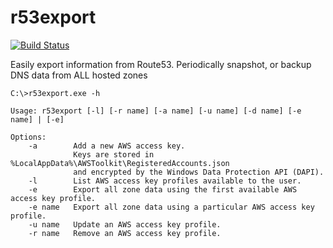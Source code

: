 # r53export

[![Build Status](https://ci.appveyor.com/api/projects/status/github/Pingfu/r53export?branch=master&svg=true)](https://ci.appveyor.com/project/Pingfu/r53export)

Easily export information from Route53. Periodically snapshot, or backup DNS data from ALL hosted zones

```
C:\>r53export.exe -h

Usage: r53export [-l] [-r name] [-a name] [-u name] [-d name] [-e name] | [-e]

Options:
    -a        Add a new AWS access key.
              Keys are stored in %LocalAppData%\AWSToolkit\RegisteredAccounts.json
              and encrypted by the Windows Data Protection API (DAPI).
    -l        List AWS access key profiles available to the user.
    -e        Export all zone data using the first available AWS access key profile.
    -e name   Export all zone data using a particular AWS access key profile.
    -u name   Update an AWS access key profile.
    -r name   Remove an AWS access key profile.
```